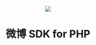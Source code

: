 <p align="center">
    <a href="http://open.weibo.com/" target="_blank">
        <img src="http://www.sinaimg.cn/blog/developer/wiki/LOGO_64x64.png">
    </a>
    <h1 align="center">微博 SDK for PHP</h1>
    <br>
</p>
